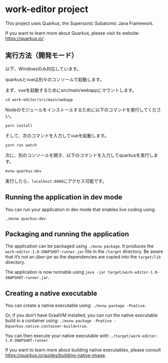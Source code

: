 # work-editor project

This project uses Quarkus, the Supersonic Subatomic Java Framework.

If you want to learn more about Quarkus, please visit its website: https://quarkus.io/ .


## 実行方法（開発モード）
以下、Windowsのみ対応しています。

quarkusとvueは別々のコンソールで起動します。

まず、vueを起動するためにsrc/main/webappにマウントします。
```
cd work-editor/src/main/webapp
```

Nodeのモジュールをインストールするために以下のコマンドを実行してください。
```
yarn install
```

そして、次のコマンドを入力してvueを起動します。
```
yarn run watch
```

次に、別のコンソールを開き、以下のコマンドを入力してquarkusを実行します。
```
mvnw quarkus:dev
```

実行したら、`localhost:8080`にアクセス可能です。




## Running the application in dev mode

You can run your application in dev mode that enables live coding using:
```
./mvnw quarkus:dev
```

## Packaging and running the application

The application can be packaged using `./mvnw package`.
It produces the `work-editor-1.0-SNAPSHOT-runner.jar` file in the `/target` directory.
Be aware that it’s not an _über-jar_ as the dependencies are copied into the `target/lib` directory.

The application is now runnable using `java -jar target/work-editor-1.0-SNAPSHOT-runner.jar`.

## Creating a native executable

You can create a native executable using: `./mvnw package -Pnative`.

Or, if you don't have GraalVM installed, you can run the native executable build in a container using: `./mvnw package -Pnative -Dquarkus.native.container-build=true`.

You can then execute your native executable with: `./target/work-editor-1.0-SNAPSHOT-runner`

If you want to learn more about building native executables, please consult https://quarkus.io/guides/building-native-image.